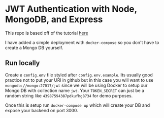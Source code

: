 # JWT Authentication with Node, MongoDB, and Express

This repo is based off of the tutorial [here](https://www.youtube.com/watch?v=2jqok-WgelI&t=1s&ab_channel=DevEd)

I have added a simple deployment with `docker-compose` so you don't have to create a Mongo DB yourself.
## Run locally

Create a `config.env` file styled after `config.env.example`. Its usually good practice not to put
your URI in github but in this case you will want to use `mongodb://mongo:27017/jwt` since we will
be using Docker to setup our Mongo DB with collection name `jwt`. Your `TOKEN_SECRET` can just be
a random string like `43987594387pdkufhg8734` for demo purposes.

Once this is setup run `docker-compose up` which will create your DB and expose your backend on port 3000.